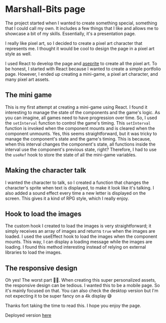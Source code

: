 # Marshall-Bits page

The project started when I wanted to create something special, something that I could call my own. It includes a few things that I like and allows me to showcase a bit of my skills. Essentially, it's a presentation page.

I really like pixel art, so I decided to create a pixel art character that represents me. I thought it would be cool to design the page in a pixel art style as well.

I used React to develop the page and [aseprite](https://www.aseprite.org/) to create all the pixel art.
To be honest, I started with React because I wanted to create a simple portfolio page. However, I ended up creating a mini-game, a pixel art character, and many pixel art assets.

## The mini game
This is my first attempt at creating a mini-game using React. I found it interesting to manage the state of the components and the game's logic.
As you can imagine, all games need to have progression over time. So, I used the `setInterval` function to control the game's timing.
This `setInterval` function is invoked when the component mounts and is cleared when the component unmounts. Yes, this seems straightforward, but it was tricky to manage the component's state and the game's timing. This is because, when this interval changes the component's state, all functions inside the interval use the component's previous state, right? Therefore, I had to use the `useRef` hook to store the state of all the mini-game variables.

## Making the character talk
I wanted the character to talk, so I created a function that changes the character's sprite when text is displayed, to make it look like it's talking. I also added a sound effect every time a new letter is displayed on the screen. This gives it a kind of RPG style, which I really enjoy.

## Hook to load the images
The custom hook I created to load the images is very straightforward; it simply receives an array of images and returns `true` when the images are loaded. I used the useEffect hook to load the images when the component mounts. This way, I can display a loading message while the images are loading.
I found this method interesting instead of relying on external libraries to load the images.

## The responsive design
Oh yes! The worst part 🙅🏻. When creating this super personalized assets, the responsive design can be tedious. I wanted this to be a mobile page. So it's mainly focused on that. You can also check the desktop version but I'm not expecting it to be super fancy on a 4k display 😅

Thanks fort taking the time to read this. I hope you enjoy the page.

Deployed version [here](https://marshall-bits.netlify.app/)